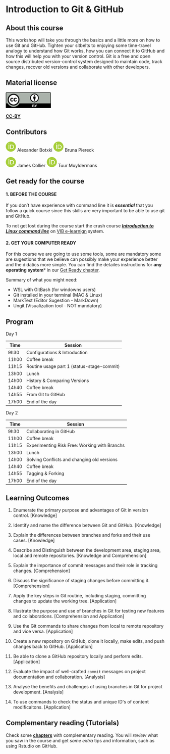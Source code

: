 # Introduction to Git & GitHub


## About this course

This workshop will take you through the basics and a little more on how to use Git and GitHub.
Tighten your sitbelts to enjoying some time-travel analogy to understand how Git works, how you can connect it to GitHub and how this will help you with your version control.
Git is a free and open source distributed version-control system designed to maintain code, track changes, recover old versions and collaborate with other developers. 

## Material license

[<img src="https://raw.githubusercontent.com/vibbits/introduction-github/master/images/logos/CC-by.png" title="" alt="" width="143">](https://creativecommons.org/licenses/by/4.0/)

[**CC-BY**](https://creativecommons.org/licenses/by/4.0/)


## Contributors

[![ORCID](https://raw.githubusercontent.com/vibbits/rdm-introductory-course/main/images/logos/32px-ORCID_iD.svg.png)](https://orcid.org/0000-0001-6691-4233) Alexander Botxki
[![ORCID](https://raw.githubusercontent.com/vibbits/rdm-introductory-course/main/images/logos/32px-ORCID_iD.svg.png)](https://orcid.org/0000-0001-5958-0669) Bruna Piereck

[![ORCID](https://raw.githubusercontent.com/vibbits/rdm-introductory-course/main/images/logos/32px-ORCID_iD.svg.png)](https://orcid.org/0000-0002-0020-421X) James Collier
[![ORCID](https://raw.githubusercontent.com/vibbits/rdm-introductory-course/main/images/logos/32px-ORCID_iD.svg.png)](https://orcid.org/0000-0002-3926-7293) Tuur Muyldermans

## Get ready for the course

#### 1. BEFORE THE COURSE 

If you don’t have experience with command line it is ***essential*** that you follow a quick course since this skills are very important to be able to use git and GitHub.

To not get lost during the course start the crash course [***Introduction to Linux command line***](https://elearning.vib.be/courses/linux/) on [VIB e-learnign](https://elearning.vib.be/) system.

#### 2. GET YOUR COMPUTER READY

For this course we are going to use some tools, some are mandatory some are sugestions that we believe can possibly make your experience better and the didatics more simple. You can find the detailes instructions for **any operating system*** in our [Get Ready chapter](https://liascript.github.io/course/?https://raw.githubusercontent.com/vibbits/introduction-github/master/tutorials/1_Get_ready_for_the_course/tutorial.md#1). 

Summary of what you might need:
- WSL with GitBash (for windowns users)
- Git installed in your terminal (MAC & Linux)
- MarkText (Editor Sugestion - MarkDown)
- Ungit (Visualization tool - NOT mandatory)

## Program

Day 1

| Time  | Session                                                                   |
| ----- | ------------------------------------------------------------------------- |
| 9h30  | Configurations & Introduction                                             |
| 11h00 | Coffee break                                                              |
| 11h15 | Routine usage part 1 (status-stage-commit)                                |
| 13h00 | Lunch                                                                     |
| 14h00 | History & Comparing Versions                                              |
| 14h40 | Coffee break                                                              |
| 14h55 | From Git to GitHub                                                        |
| 17h00 | End of the day                                                            |

Day 2

| Time  | Session                                                                   |
| ----- | ------------------------------------------------------------------------- |
| 9h30  | Collaborating in GitHub                                                   |
| 11h00 | Coffee break                                                              |
| 11h15 | Experimenting Risk Free: Working with Branchs                             |
| 13h00 | Lunch                                                                     |
| 14h00 | Solving Conflicts and changing old versions                               |
| 14h40 | Coffee break                                                              |
| 14h55 | Tagging & Forking                                                         |
| 17h00 | End of the day                                                            |


## Learning Outcomes

1. Enumerate the primary purpose and advantages of Git in version control. [Knowledge] 

2. Identify and name the difference between Git and GitHub. [Knowledge] 

3. Explain the differences between branches and forks and their use cases. [Knowledge] 

4. Describe and Distinguish between the development area, staging area, local and remote repositories. [Knowledge and Comprehension] 

5. Explain the importance of commit messages and their role in tracking changes. [Comprehension] 

6. Discuss the significance of staging changes before committing it. [Comprehension] 

7. Apply the key steps in Git routine, including staging, committing changes to update the working tree. [Application] 

8. Illustrate the purpose and use of branches in Git for testing new features and collaborations. [Comprehension and Application] 

9. Use the Git commands to share changes from local to remote repository and vice versa. [Application] 

10. Create a new repository on GitHub, clone it locally, make edits, and push changes back to GitHub. [Application] 

11. Be able to clone a GitHub repository locally and perform edits. [Application] 

12. Evaluate the impact of well-crafted `commit` messages on project documentation and collaboration. [Analysis] 

13. Analyse the benefits and challenges of using branches in Git for project development. [Analysis] 

14. To use commands to check the status and unique ID's of content modificaitons. [Application]

## Complementary reading (Tutorials)

Check some [**chapters**](https://liascript.github.io/course/?https://raw.githubusercontent.com/vibbits/introduction-github/master/tutorials/Git_modules.md#1) with complementary reading.
You will *review* what you saw in the course and get *some extra* tips and information, such as using Rstudio on GitHub.
